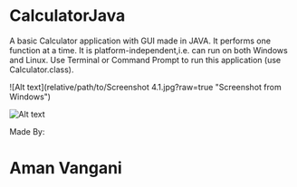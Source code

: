 # CalculatorJava
A basic Calculator application with GUI made in JAVA. It performs one function at a time. It is platform-independent,i.e. can run on both Windows and Linux. Use Terminal or Command Prompt to run this application (use Calculator.class).</p>
![Alt text](relative/path/to/Screenshot 4.1.jpg?raw=true "Screenshot from Windows")</p>
![Alt text](relative/path/to/imageedit_2_5452352326.png?raw=true "Title")

Made By:
# Aman Vangani

